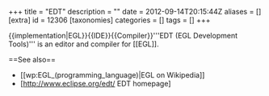 +++
title = "EDT"
description = ""
date = 2012-09-14T20:15:44Z
aliases = []
[extra]
id = 12306
[taxonomies]
categories = []
tags = []
+++

{{implementation|EGL}}{{IDE}}{{Compiler}}'''EDT (EGL Development Tools)''' is an editor and compiler for [[EGL]].

==See also==
* [[wp:EGL_(programming_language)|EGL on Wikipedia]]
* [http://www.eclipse.org/edt/ EDT homepage]
